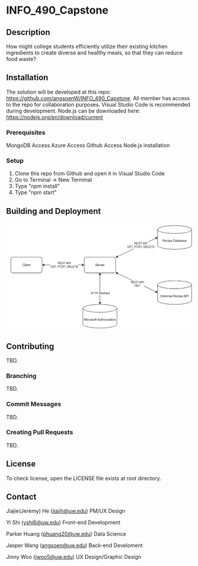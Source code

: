 # INFO_490_Capstone

## Description

How might college students efficiently utilize their existing kitchen ingredients to create diverse and healthy meals, so that they can reduce food waste?

## Installation

The solution will be developed at this repo: https://github.com/angsoenW/INFO_490_Capstone. All member has access to the repo for collaboration purposes. Visual Studio Code is recommended during development. 
Node.js can be downloaded here: https://nodejs.org/en/download/current 

### Prerequisites
MongoDB Access
Azure Access
Github Access
Node.js installation

### Setup
1. Clone this repo from Github and open it in Visual Studio Code
2. Go to Terminal -> New Terminal
3. Type "npm install"
4. Type "npm start"

## Building and Deployment

![Alt text](Project%20Architecture%20Diagram.png/)

## Contributing

TBD.

### Branching

TBD.

### Commit Messages

TBD.

### Creating Pull Requests

TBD.

## License

To check license, open the LICENSE file exists at root directory.

## Contact

Jiajie(Jeremy) He (jiajih@uw.edu)
PM/UX Design

Yi Shi (yshi6@uw.edu)
Front-end Development

Parker Huang (phuang20@uw.edu)
Data Science

Jasper Wang (angsoen@uw.edu)
Back-end Develoment

Jinny Woo (jwoo5@uw.edu)
UX Design/Graphic Design



